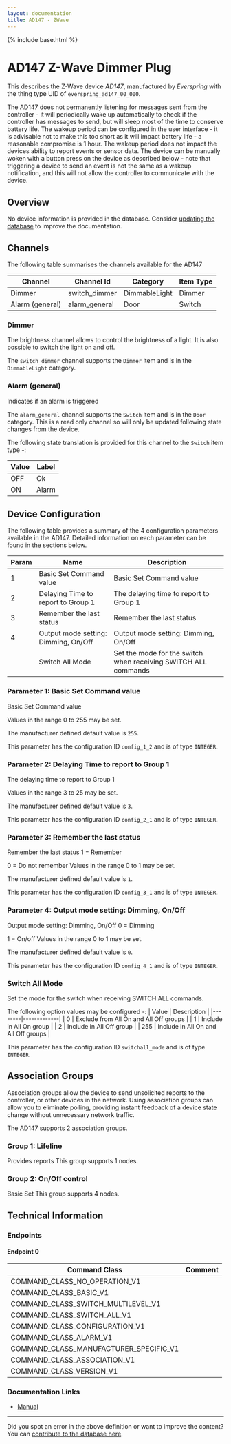 ```yaml
---
layout: documentation
title: AD147 - ZWave
---
```


{% include base.html %}

# AD147 Z-Wave Dimmer Plug
This describes the Z-Wave device *AD147*, manufactured by *Everspring* with the thing type UID of ```everspring_ad147_00_000```.

The AD147 does not permanently listening for messages sent from the controller - it will periodically wake up automatically to check if the controller has messages to send, but will sleep most of the time to conserve battery life. The wakeup period can be configured in the user interface - it is advisable not to make this too short as it will impact battery life - a reasonable compromise is 1 hour. The wakeup period does not impact the devices ability to report events or sensor data. The device can be manually woken with a button press on the device as described below - note that triggering a device to send an event is not the same as a wakeup notification, and this will not allow the controller to communicate with the device.

## Overview

No device information is provided in the database. Consider [updating the database](http://www.cd-jackson.com/index.php/zwave/zwave-device-database/zwave-device-list/devicesummary/353) to improve the documentation.

## Channels

The following table summarises the channels available for the AD147

| Channel | Channel Id | Category | Item Type |
|---------|------------|----------|-----------|
| Dimmer | switch_dimmer | DimmableLight | Dimmer | 
| Alarm (general) | alarm_general | Door | Switch | 

### Dimmer

The brightness channel allows to control the brightness of a light.
            It is also possible to switch the light on and off.
        

The ```switch_dimmer``` channel supports the ```Dimmer``` item and is in the ```DimmableLight``` category.

### Alarm (general)

Indicates if an alarm is triggered
        

The ```alarm_general``` channel supports the ```Switch``` item and is in the ```Door``` category. This is a read only channel so will only be updated following state changes from the device.

The following state translation is provided for this channel to the ```Switch``` item type -:

| Value | Label     |
|-------|-----------|
| OFF | Ok |
| ON | Alarm |



## Device Configuration

The following table provides a summary of the 4 configuration parameters available in the AD147.
Detailed information on each parameter can be found in the sections below.

| Param | Name  | Description |
|-------|-------|-------------|
| 1 | Basic Set Command value | Basic Set Command value |
| 2 | Delaying Time to report to Group 1 | The delaying time to report to Group 1 |
| 3 | Remember the last status | Remember the last status |
| 4 | Output mode setting: Dimming, On/Off | Output mode setting: Dimming, On/Off |
|  | Switch All Mode | Set the mode for the switch when receiving SWITCH ALL commands |

### Parameter 1: Basic Set Command value

Basic Set Command value

Values in the range 0 to 255 may be set.

The manufacturer defined default value is ```255```.

This parameter has the configuration ID ```config_1_2``` and is of type ```INTEGER```.


### Parameter 2: Delaying Time to report to Group 1

The delaying time to report to Group 1

Values in the range 3 to 25 may be set.

The manufacturer defined default value is ```3```.

This parameter has the configuration ID ```config_2_1``` and is of type ```INTEGER```.


### Parameter 3: Remember the last status

Remember the last status
1 = Remember

0 = Do not remember
Values in the range 0 to 1 may be set.

The manufacturer defined default value is ```1```.

This parameter has the configuration ID ```config_3_1``` and is of type ```INTEGER```.


### Parameter 4: Output mode setting: Dimming, On/Off

Output mode setting: Dimming, On/Off
0 = Dimming

1 = On/off
Values in the range 0 to 1 may be set.

The manufacturer defined default value is ```0```.

This parameter has the configuration ID ```config_4_1``` and is of type ```INTEGER```.

### Switch All Mode

Set the mode for the switch when receiving SWITCH ALL commands.

The following option values may be configured -:
| Value  | Description |
|--------|-------------|
| 0 | Exclude from All On and All Off groups |
| 1 | Include in All On group |
| 2 | Include in All Off group |
| 255 | Include in All On and All Off groups |

This parameter has the configuration ID ```switchall_mode``` and is of type ```INTEGER```.


## Association Groups

Association groups allow the device to send unsolicited reports to the controller, or other devices in the network. Using association groups can allow you to eliminate polling, providing instant feedback of a device state change without unnecessary network traffic.

The AD147 supports 2 association groups.

### Group 1: Lifeline

Provides reports
This group supports 1 nodes.

### Group 2: On/Off control

Basic Set
This group supports 4 nodes.

## Technical Information

### Endpoints

#### Endpoint 0

| Command Class | Comment |
|---------------|---------|
| COMMAND_CLASS_NO_OPERATION_V1| |
| COMMAND_CLASS_BASIC_V1| |
| COMMAND_CLASS_SWITCH_MULTILEVEL_V1| |
| COMMAND_CLASS_SWITCH_ALL_V1| |
| COMMAND_CLASS_CONFIGURATION_V1| |
| COMMAND_CLASS_ALARM_V1| |
| COMMAND_CLASS_MANUFACTURER_SPECIFIC_V1| |
| COMMAND_CLASS_ASSOCIATION_V1| |
| COMMAND_CLASS_VERSION_V1| |

### Documentation Links

* [Manual](https://www.cd-jackson.com/zwave_device_uploads/353/ad147-dimmer-manual.pdf)

---

Did you spot an error in the above definition or want to improve the content?
You can [contribute to the database here](http://www.cd-jackson.com/index.php/zwave/zwave-device-database/zwave-device-list/devicesummary/353).
